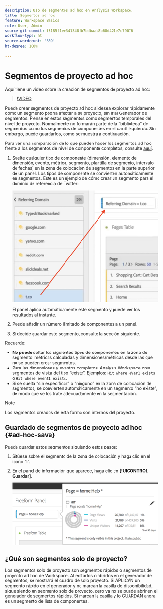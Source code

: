 ```yaml
---
description: Uso de segmentos ad hoc en Analysis Workspace.
title: Segmentos ad hoc
feature: Workspace Basics
role: User, Admin
source-git-commit: f3185f1ee341348fb7bdbaab8b68d421e7c79076
workflow-type: ht
source-wordcount: '369'
ht-degree: 100%

---
```



# Segmentos de proyecto ad hoc

Aquí tiene un vídeo sobre la creación de segmentos de proyecto ad hoc:

>[!VIDEO](https://video.tv.adobe.com/v/23978/?quality=12)

Puede crear segmentos de proyecto ad hoc si desea explorar rápidamente cómo un segmento podría afectar a su proyecto, sin ir al Generador de segmentos. Piense en estos segmentos como segmentos temporales del nivel de proyecto. Normalmente no formarán parte de la “biblioteca” de segmentos como los segmentos de componentes en el carril izquierdo. Sin embargo, puede guardarlos, como se muestra a continuación.

Para ver una comparación de lo que pueden hacer los segmentos ad hoc frente a los segmentos de nivel de componente completos, consulte [aquí](/help/analyze/analysis-workspace/components/segments/t-freeform-project-segment.md).

1. Suelte cualquier tipo de componente (dimensión, elemento de dimensión, evento, métrica, segmento, plantilla de segmento, intervalo de fechas) en la zona de colocación de segmentos en la parte superior de un panel. Los tipos de componente se convierten automáticamente en segmentos.
Este es un ejemplo de cómo crear un segmento para el dominio de referencia de Twitter:

   ![](assets/ad-hoc1.png)

   El panel aplica automáticamente este segmento y puede ver los resultados al instante.

1. Puede añadir un número ilimitado de componentes a un panel.
1. Si decide guardar este segmento, consulte la sección siguiente.

Recuerde:

* **No puede** soltar los siguientes tipos de componentes en la zona de segmento: métricas calculadas y dimensiones/métricas desde las que no se pueden crear segmentos.
* Para las dimensiones y eventos completos, Analysis Workspace crea segmentos de visita del tipo “existe”. Ejemplos: `Hit where eVar1 exists` o `Hit where event1 exists`.
* Si se suelta “sin especificar” o “ninguno” en la zona de colocación de segmentos, se convierten automáticamente en un segmento “no existe”, de modo que se los trate adecuadamente en la segmentación.

>[!NOTE]
>
>Los segmentos creados de esta forma son internos del proyecto.

## Guardado de segmentos de proyecto ad hoc {#ad-hoc-save}

Puede guardar estos segmentos siguiendo estos pasos:

1. Sitúese sobre el segmento de la zona de colocación y haga clic en el icono “i”.
1. En el panel de información que aparece, haga clic en **[!UICONTROL Guardar]**.

   ![](assets/segment-info.png)

## ¿Qué son segmentos solo de proyecto?

Los segmentos solo de proyecto son segmentos rápidos o segmentos de proyecto ad hoc de Workspace. Al editarlos o abrirlos en el generador de segmentos, se mostrará el cuadro de solo proyecto. Si APLICAN un segmento rápido en el generador y no marcan la casilla de disponibilidad, sigue siendo un segmento solo de proyecto, pero ya no se puede abrir en el generador de segmentos rápidos. Si marcan la casilla y lo GUARDAN ahora es un segmento de lista de componentes.
